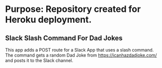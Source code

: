 # Purpose: Repository created for Heroku deployment.
## Slack Slash Command For Dad Jokes

This app adds a POST route for a Slack App that uses a slash command. The command gets a random Dad Joke from https://icanhazdadjoke.com/ and posts it to the Slack channel.
